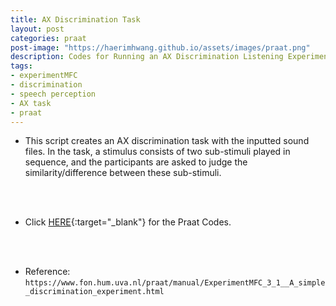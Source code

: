 ```yaml
---
title: AX Discrimination Task
layout: post
categories: praat
post-image: "https://haerimhwang.github.io/assets/images/praat.png"
description: Codes for Running an AX Discrimination Listening Experiment
tags:
- experimentMFC 
- discrimination 
- speech perception
- AX task
- praat
---
```


* This script creates an AX discrimination task with the inputted sound files. In the task, a stimulus consists of two sub-stimuli played in sequence, and the participants are asked to judge the similarity/difference between these sub-stimuli.
<br>
<br>
    
* Click [HERE](https://haerimhwang.github.io/assets/praatcodes/AX.txt){:target="_blank"} for the Praat Codes.
<br>
<br>
    
* Reference:  
  `https://www.fon.hum.uva.nl/praat/manual/ExperimentMFC_3_1__A_simple_discrimination_experiment.html`

